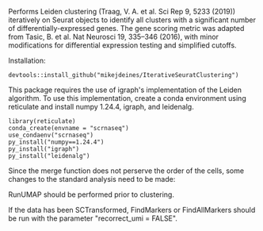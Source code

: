 Performs Leiden clustering (Traag, V. A. et al. Sci Rep 9, 5233 (2019)) iteratively on Seurat objects to identify all clusters with a significant number of differentially-expressed genes.
The gene scoring metric was adapted from Tasic, B. et al. Nat Neurosci 19, 335–346 (2016), with minor modifications for differential expression testing and simplified cutoffs.

Installation:

```
devtools::install_github("mikejdeines/IterativeSeuratClustering")
```

This package requires the use of igraph's implementation of the Leiden algorithm.
To use this implementation, create a conda environment using reticulate and install numpy 1.24.4, igraph, and leidenalg.

```
library(reticulate)
conda_create(envname = "scrnaseq")
use_condaenv("scrnaseq")
py_install("numpy==1.24.4")
py_install("igraph")
py_install("leidenalg")
```
Since the merge function does not perserve the order of the cells, some changes to the standard analysis need to be made:

RunUMAP should be performed prior to clustering.

If the data has been SCTransformed, FindMarkers or FindAllMarkers should be run with the parameter "recorrect_umi = FALSE".
